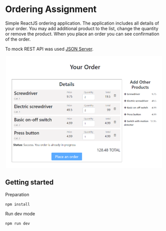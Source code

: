 # Ordering Assignment
Simple ReactJS ordering application. The application includes all details of your order. You may add additional product to the list, change the quantity or remove the product. When you place an order you can see confirmation of the order. 

To mock REST API was used [JSON Server](https://github.com/typicode/json-server).

   <p align="center">
      <img width="500px" src="https://raw.githubusercontent.com/wroclawianka/ordering-assignment/master/ordering-assignment.png"/>
   </p>

## Getting started

Preparation
```
npm install
```

Run dev mode
```
npm run dev
```
